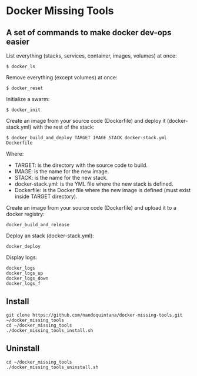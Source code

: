 # Docker Missing Tools

## A set of commands to make docker dev-ops easier


List everything (stacks, services, container, images, volumes) at once:
```
$ docker_ls
```

Remove everything (except volumes) at once:
```
$ docker_reset
```


Initialize a swarm:
```
$ docker_init
```


Create an image from your source code (Dockerfile) and deploy it (docker-stack.yml) with the rest of the stack:
```
$ docker_build_and_deploy TARGET IMAGE STACK docker-stack.yml Dockerfile

```
Where:
- TARGET: is the directory with the source code to build.
- IMAGE: is the name for the new image.
- STACK: is the name for the new stack.
- docker-stack.yml: is the YML file where the new stack is defined.
- Dockerfile: is the Docker file where the new image is defined (must exist inside TARGET directory).

Create an image from your source code (Dockerfile) and upload it to a docker registry:
```
docker_build_and_release
```


Deploy an stack (docker-stack.yml):
```
docker_deploy
```


Display logs:
```
docker_logs
docker_logs_up
docker_logs_down
docker_logs_f
```

## Install

```
git clone https://github.com/nandoquintana/docker-missing-tools.git ~/docker_missing_tools
cd ~/docker_missing_tools
./docker_missing_tools_install.sh
```

## Uninstall

```
cd ~/docker_missing_tools
./docker_missing_tools_uninstall.sh
```
